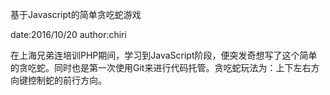 基于Javascript的简单贪吃蛇游戏

date:2016/10/20
author:chiri

在上海兄弟连培训PHP期间，学习到JavaScript阶段，便突发奇想写了这个简单的贪吃蛇。同时也是第一次使用Git来进行代码托管。贪吃蛇玩法为：上下左右方向键控制蛇的前行方向。
